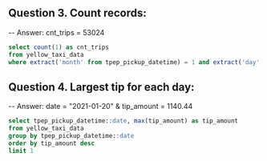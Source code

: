 
## Question 3. Count records:

-- Answer: cnt_trips = 53024
```sql
select count(1) as cnt_trips
from yellow_taxi_data
where extract('month' from tpep_pickup_datetime) = 1 and extract('day' from tpep_pickup_datetime) = 15
```

## Question 4. Largest tip for each day:

-- Answer: date = "2021-01-20" & tip_amount = 1140.44
```sql
select tpep_pickup_datetime::date, max(tip_amount) as tip_amount
from yellow_taxi_data
group by tpep_pickup_datetime::date
order by tip_amount desc
limit 1
```

